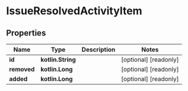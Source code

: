 
# IssueResolvedActivityItem

## Properties
Name | Type | Description | Notes
------------ | ------------- | ------------- | -------------
**id** | **kotlin.String** |  |  [optional] [readonly]
**removed** | **kotlin.Long** |  |  [optional] [readonly]
**added** | **kotlin.Long** |  |  [optional] [readonly]



